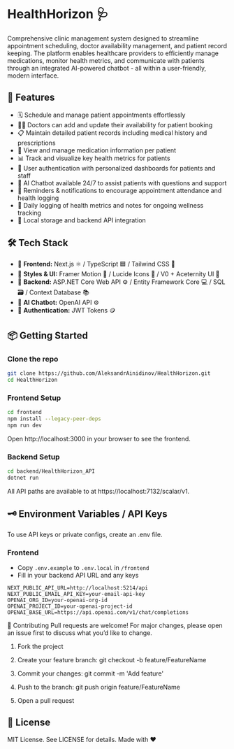 # HealthHorizon 🩺

Comprehensive clinic management system designed to streamline appointment scheduling, doctor availability management, and patient record keeping. The platform enables healthcare providers to efficiently manage medications, monitor health metrics, and communicate with patients through an integrated AI-powered chatbot - all within a user-friendly, modern interface.

## 🚀 Features

- 🗓️ Schedule and manage patient appointments effortlessly
- 👨‍⚕️ Doctors can add and update their availability for patient booking
- 📋 Maintain detailed patient records including medical history and prescriptions
- 💊 View and manage medication information per patient
- 📊 Track and visualize key health metrics for patients
- 👤 User authentication with personalized dashboards for patients and staff
- 🤖 AI Chatbot available 24/7 to assist patients with questions and support
- 🔔 Reminders & notifications to encourage appointment attendance and health logging
- 📝 Daily logging of health metrics and notes for ongoing wellness tracking
- 💾 Local storage and backend API integration


## 🛠️ Tech Stack

- 🎨 **Frontend:** Next.js ⚛️ / TypeScript 🟦 / Tailwind CSS 💅
- 💅 **Styles & UI:** Framer Motion 🎥 / Lucide Icons 💠 / V0 + Aceternity UI 🎯
- 🧠 **Backend:** ASP.NET Core Web API ⚙️ / Entity Framework Core 💻 / SQL 🗃️ / Context Database 📚
- 🤖 **AI Chatbot:** OpenAI API ⚙️
- 🔐 **Authentication:** JWT Tokens 🪙


## 📦 Getting Started

### Clone the repo

```bash
git clone https://github.com/AleksandrAinidinov/HealthHorizon.git
cd HealthHorizon
```

### Frontend Setup
```bash
cd frontend
npm install --legacy-peer-deps
npm run dev
```
Open http://localhost:3000 in your browser to see the frontend.

### Backend Setup
```bash
cd backend/HealthHorizon_API
dotnet run
```
All API paths are available to at https://localhost:7132/scalar/v1.

## 🗝️ Environment Variables / API Keys
To use API keys or private configs, create an .env file.

### Frontend

- Copy `.env.example` to `.env.local` in `/frontend`
- Fill in your backend API URL and any keys

```env
NEXT_PUBLIC_API_URL=http://localhost:5214/api
NEXT_PUBLIC_EMAIL_API_KEY=your-email-api-key
OPENAI_ORG_ID=your-openai-org-id
OPENAI_PROJECT_ID=your-openai-project-id
OPENAI_BASE_URL=https://api.openai.com/v1/chat/completions
```


🤝 Contributing
Pull requests are welcome! For major changes, please open an issue first to discuss what you’d like to change.

1. Fork the project

2. Create your feature branch: git checkout -b feature/FeatureName

3. Commit your changes: git commit -m 'Add feature'

4. Push to the branch: git push origin feature/FeatureName

5. Open a pull request

## 📄 License
MIT License. See LICENSE for details.
Made with ❤️

